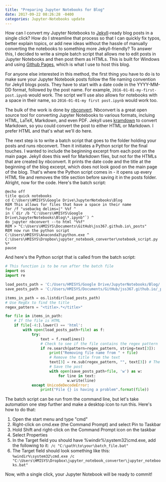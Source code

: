 ```yaml
---
title: "Preparing Jupyter Notebooks for Blog"
date: 2017-09-22 08:26:28 -0400
categories: Jupyter-Notebooks update
---
```


How can I convert my Jupyter Notebooks to [Jekyll](https://jekyllrb.com/)-ready blog posts in a single click? How do I streamline that process so that I can quickly fix typos, better explain topics, or add new ideas without the hassle of manually converting the notebooks to something more Jekyll-friendly? To answer this, I decided to write a simple batch script that allows me to edit posts in Jupyter Notebooks and then post them as HTMLs. This is built for Windows and using [Github Pages](https://pages.github.com/), which is what I use to host this blog.

For anyone else interested in this method, the first thing you have to do is to make sure your Jupyter Notebook posts follow the file naming convention for Jekyll blogs posts. They have to start with a date code in the YYYY-MM-DD format, followed by the post name. For example, `2016-01-01-my-first-post.ipynb` would work. The script we'll use also allows for notebooks with a space in their name, so `2016-01-01-my first post.ipynb` would work too.

The bulk of the work is done by [nbconvert](https://github.com/jupyter/nbconvert). Nbconvert is a great open source tool for converting Jupyter Notebooks to various formats, incluing HTML, LaTeX, Markdown, and even PDF. Jekyll uses [kramdown](https://kramdown.gettalong.org/) to convert Markdown, so you could convert the post to either HTML or Markdown. I prefer HTML and that's what we'll do here.

The next step is to write a batch script that goes to the folder holding your posts and runs nbconvert. Then it initiates a Python script for the final touches. I wanted to include the beginning excerpt from each post on the main page. Jekyll does this well for Markdown files, but not for the HTMLs that are created by nbconvert. It prints the date code and the title at the beginning of the blog excerpt, which does not look good on the main page of the blog. That's where the Python script comes in - it  opens up every HTML file and removes the title section before saving it in the posts folder. Alright, now for the code. Here's the batch script:


```batch
@echo off
title quick notebooks
cd C:\Users\HMISYS\Google Drive\JupyterNotebooks\Blog
REM This allows for files that have a space in their name
for /f "usebackq delims=|" %%f ^
in (`dir /b "C:\Users\HMISYS\Google Drive\JupyterNotebooks\Blog\*.ipynb"`) ^
do jupyter nbconvert --to html "%%f"
REM > "C:\Users\HMISYS\Documents\GitHub\jss367.github.io\_posts"
REM now run the python script
C:\Users\HMISYS\Anaconda3\python.exe ^
C:\Users\HMISYS\Dropbox\jupyter_notebook_converter\notebook_script.py %*
pause
```


And here's the Python script that is called from the batch script:


```python
# This function is to be run after the batch file
import os
import re

load_posts_path = 'C:/Users/HMISYS/Google Drive/JupyterNotebooks/Blog/'
save_posts_path = 'C:/Users/HMISYS/Documents/GitHub/jss367.github.io/_posts/'

items_in_path = os.listdir(load_posts_path)
# Use RegEx to find the title
regex_pattern = "<title>.*</title>"

for file in items_in_path:
    # If the file is HTML
    if file[-4:].lower() == 'html':
        with open(load_posts_path+file) as f:
            try:
                text = f.readlines()
                # Check to see if the file contains the regex pattern
                if re.search(pattern=regex_pattern, string=text[3]):
                    print("Removing file name from " + file)
                    # Remove the title from the text
                    text[3] = re.sub(regex_pattern, "", text[3]) # The title is in the third line
                    # Save the post
                    with open(save_posts_path+file, 'w') as w:
                        for line in text:
                            w.write(line)
            except UnicodeDecodeError:
                print("File {} is having a problem".format(file))
```

The batch script can be run from the command line, but let's take automation one step further and make a desktop icon to run this. Here's how to do that:

1. Open the start menu and type "cmd"
2. Right-click on cmd.exe (the Command Prompt) and select Pin to Taskbar
3. Hold Shift and right-click on the Command Prompt icon on the taskbar
4. Select Properties
5. In the Target field you should have %windir%\system32\cmd.exe, add the following to it:` /c "C:\path\to\your\batch_file.bat"`
6. The Target field should look something like this: `%windir%\system32\cmd.exe /c "C:\Users\HMISYS\Dropbox\jupyter_notebook_converter\jupyter_notebooks.bat"`

Now, with a single click, your Jupyter Notebook will be ready to commit!